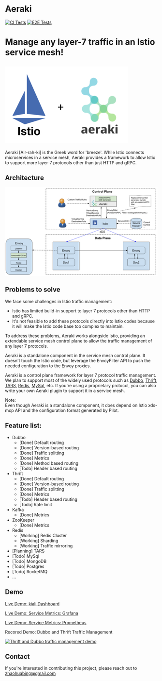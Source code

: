 # Aeraki

[![CI Tests](https://github.com/aeraki-framework/aeraki/workflows/ci/badge.svg?branch=master)](https://github.com/aeraki-framework/aeraki/actions?query=branch%3Amaster+event%3Apush+workflow%3A%22ci%22)
[![E2E Tests](https://github.com/aeraki-framework/aeraki/workflows/e2e-dubbo/badge.svg?branch=master)](https://github.com/aeraki-framework/aeraki/actions?query=branch%3Amaster+event%3Apush+workflow%3A%22e2e%22)

# Manage any layer-7 traffic in an Istio service mesh!
![ Aeraki ](docs/aeraki&istio.png)
---
Aeraki [Air-rah-ki] is the Greek word for 'breeze'. While Istio connects microservices in a service mesh, Aeraki provides a framework to allow Istio to support more layer-7 protocols other than just HTTP and gRPC.

## Architecture
![ Aeraki ](docs/aeraki-architecture.png)

## Problems to solve

We face some challenges in Istio traffic management:
* Istio has limited build-in support to layer 7 protocols other than HTTP and gRPC.
* It's not feasible to add these protocols directly into Istio codes because it will make the Istio code base too complex to maintain.

To address these problems,  Aeraki works alongside Istio, providing an extendable service mesh control plane to allow the traffic management of any layer 7 protocols.

Aeraki is a standalone component in the service mesh control plane. It doesn't touch the Istio code, but leverage the EnvoyFilter API to push the needed configuration to the Envoy proxies.

Aeraki is a control plane framework for layer 7 protocol traffic management.  We plan to support most of the widely used protocols such as [Dubbo](http://dubbo.apache.org/), [Thrift](https://thrift.apache.org/), [TARS](https://tarscloud.org/), [Redis](https://redis.io/topics/cluster-tutorial), [MySql](https://www.mysql.com/), etc. If you're using a proprietary protocol, you can also write your own Aeraki plugin to support it in a service mesh.

Note:  
Even though Aeraki is a standalone component, it does depend on Istio xds-mcp API and the configuration format generated by Pilot. 

## Feature list:
* Dubbo
  * [Done] Default routing
  * [Done] Version-based routing
  * [Done] Traffic splitting
  * [Done] Metrics
  * [Done] Method based routing
  * [Todo] Header based routing
* Thrift
  * [Done] Default routing
  * [Done] Version-based routing
  * [Done] Traffic splitting
  * [Done] Metrics
  * [Todo] Header based routing
  * [Todo] Rate limit
* Kafka
  * [Done] Metrics 
* ZooKeeper
  * [Done] Metrics
* Redis
  * [Working] Redis Cluster 
  * [Working] Sharding
  * [Working] Traffic mirroring
* [Planning] TARS 
* [Todo] MySql
* [Todo] MongoDB
* [Todo] Postgres
* [Todo] RocketMQ
* ...

## Demo

[Live Demo: kiali Dashboard](http://aeraki.zhaohuabing.com:20001/)

[Live Demo: Service Metrics: Grafana](http://aeraki.zhaohuabing.com:3000/d/pgz7wp-Gz/aeraki-demo?orgId=1&refresh=10s&kiosk)

[Live Demo: Service Metrics: Prometheus](http://aeraki.zhaohuabing.com:9090/new/graph?g0.expr=envoy_dubbo_inbound_20880___response_success&g0.tab=0&g0.stacked=1&g0.range_input=1h&g1.expr=envoy_dubbo_outbound_20880__org_apache_dubbo_samples_basic_api_demoservice_request&g1.tab=0&g1.stacked=1&g1.range_input=1h&g2.expr=envoy_thrift_inbound_9090___response&g2.tab=0&g2.stacked=1&g2.range_input=1h&g3.expr=envoy_thrift_outbound_9090__thrift_sample_server_thrift_svc_cluster_local_response_success&g3.tab=0&g3.stacked=1&g3.range_input=1h&g4.expr=envoy_thrift_outbound_9090__thrift_sample_server_thrift_svc_cluster_local_request&g4.tab=0&g4.stacked=1&g4.range_input=1h)


Recored Demo: Dubbo and Thrift Traffic Management

[![Thrift and Dubbo traffic management demo](http://i3.ytimg.com/vi/vrjp-Yg3Leg/maxresdefault.jpg)](https://www.youtube.com/watch?v=vrjp-Yg3Leg)

## Contact
If you're interested in contributing this project, please reach out to zhaohuabing@gmail.com
